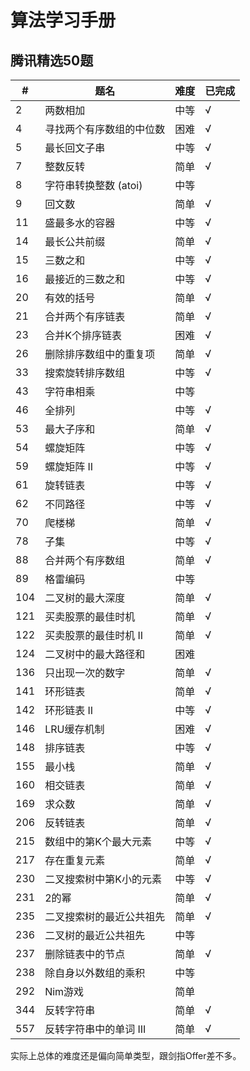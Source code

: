 # 算法学习手册
## 腾讯精选50题
|#|题名|难度|已完成|
|--|--|--|--|
|2|两数相加|中等|√|
|4|寻找两个有序数组的中位数|困难|√|
|5|最长回文子串|中等|√|
|7|整数反转|简单|√|
|8|	字符串转换整数 (atoi)|中等||
|9|	回文数|	简单|√|
|11|	盛最多水的容器|	中等|√|
|14|	最长公共前缀|	简单|√|
|15|	三数之和|	中等|√|
|16|	最接近的三数之和|	中等|√|
|20|	有效的括号|	简单|√|
|21|	合并两个有序链表|	简单|√|
|23|	合并K个排序链表|	困难|√|
|26|	删除排序数组中的重复项|	简单|√|
|33|	搜索旋转排序数组|	中等|√|
|43|	字符串相乘|	中等||
|46|	全排列|	中等|√|
|53|	最大子序和|	简单|√|
|54|	螺旋矩阵|	中等|√|
|59|	螺旋矩阵 II|	中等|√|
|61|	旋转链表|	中等|√|
|62|	不同路径|	中等|√|
|70|	爬楼梯|	简单|√|
|78|	子集|	中等|√|
|88|	合并两个有序数组|	简单|√|
|89|	格雷编码|	中等||
|104|	二叉树的最大深度|	简单|√|
|121|	买卖股票的最佳时机|	简单|√|
|122|	买卖股票的最佳时机 II|	简单|√|
|124|	二叉树中的最大路径和|	困难||
|136|	只出现一次的数字|	简单|√|
|141|	环形链表|	简单|√|
|142|	环形链表 II|	中等|√|
|146|	LRU缓存机制|	困难|√|
|148|	排序链表|	中等|√|
|155|	最小栈|	简单|√|
|160|	相交链表|	简单|√|
|169|	求众数|	简单|√|
|206|	反转链表|	简单|√|
|215|	数组中的第K个最大元素|	中等|√|
|217|	存在重复元素|	简单|√|
|230|	二叉搜索树中第K小的元素|	中等|√|
|231| 2的幂|	简单|√|
|235|	二叉搜索树的最近公共祖先|	简单|√|
|236|	二叉树的最近公共祖先|	中等||
|237|	删除链表中的节点|	简单|√|
|238|	除自身以外数组的乘积|	中等||
|292|	Nim游戏 |简单||
|344|	反转字符串|	简单|√|
|557|	反转字符串中的单词 III|	简单|√|

实际上总体的难度还是偏向简单类型，跟剑指Offer差不多。
